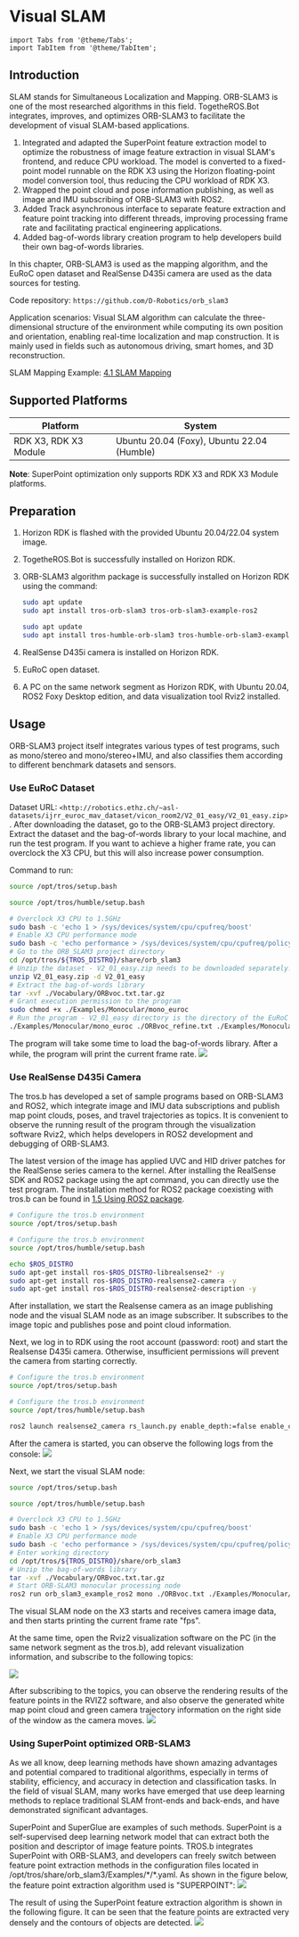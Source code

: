 # Visual SLAM


```mdx-code-block
import Tabs from '@theme/Tabs';
import TabItem from '@theme/TabItem';
```

## Introduction

SLAM stands for Simultaneous Localization and Mapping. ORB-SLAM3 is one of the most researched algorithms in this field. TogetheROS.Bot integrates, improves, and optimizes ORB-SLAM3 to facilitate the development of visual SLAM-based applications.

1. Integrated and adapted the SuperPoint feature extraction model to optimize the robustness of image feature extraction in visual SLAM's frontend, and reduce CPU workload.
   The model is converted to a fixed-point model runnable on the RDK X3 using the Horizon floating-point model conversion tool, thus reducing the CPU workload of RDK X3.
2. Wrapped the point cloud and pose information publishing, as well as image and IMU subscribing of ORB-SLAM3 with ROS2.
3. Added Track asynchronous interface to separate feature extraction and feature point tracking into different threads, improving processing frame rate and facilitating practical engineering applications.
4. Added bag-of-words library creation program to help developers build their own bag-of-words libraries.

In this chapter, ORB-SLAM3 is used as the mapping algorithm, and the EuRoC open dataset and RealSense D435i camera are used as the data sources for testing.

Code repository: ` https://github.com/D-Robotics/orb_slam3 `

Application scenarios: Visual SLAM algorithm can calculate the three-dimensional structure of the environment while computing its own position and orientation, enabling real-time localization and map construction. It is mainly used in fields such as autonomous driving, smart homes, and 3D reconstruction.

SLAM Mapping Example: [4.1 SLAM Mapping](../../apps/slam)

## Supported Platforms

| Platform                      | System |
| ----------------------------- | -------------- |
| RDK X3, RDK X3 Module  | Ubuntu 20.04 (Foxy), Ubuntu 22.04 (Humble)  |

**Note**: SuperPoint optimization only supports RDK X3 and RDK X3 Module platforms.

## Preparation

1. Horizon RDK is flashed with the provided  Ubuntu 20.04/22.04 system image.

2. TogetheROS.Bot is successfully installed on Horizon RDK.

3. ORB-SLAM3 algorithm package is successfully installed on Horizon RDK using the command:

   <Tabs groupId="tros-distro">
   <TabItem value="foxy" label="Foxy">

   ```bash
   sudo apt update
   sudo apt install tros-orb-slam3 tros-orb-slam3-example-ros2
   ```

   </TabItem>
   <TabItem value="humble" label="Humble">

   ```bash
   sudo apt update
   sudo apt install tros-humble-orb-slam3 tros-humble-orb-slam3-example-ros2
   ```

   </TabItem>
   </Tabs>

4. RealSense D435i camera is installed on Horizon RDK.

5. EuRoC open dataset.

6. A PC on the same network segment as Horizon RDK, with Ubuntu 20.04, ROS2 Foxy Desktop edition, and data visualization tool Rviz2 installed.

## Usage

ORB-SLAM3 project itself integrates various types of test programs, such as mono/stereo and mono/stereo+IMU, and also classifies them according to different benchmark datasets and sensors.

### Use EuRoC Dataset

Dataset URL: `<http://robotics.ethz.ch/~asl-datasets/ijrr_euroc_mav_dataset/vicon_room2/V2_01_easy/V2_01_easy.zip>`. After downloading the dataset, go to the ORB-SLAM3 project directory. Extract the dataset and the bag-of-words library to your local machine, and run the test program. If you want to achieve a higher frame rate, you can overclock the X3 CPU, but this will also increase power consumption.

Command to run:

<Tabs groupId="tros-distro">
<TabItem value="foxy" label="Foxy">

```bash
source /opt/tros/setup.bash
```

</TabItem>

<TabItem value="humble" label="Humble">

```bash
source /opt/tros/humble/setup.bash
```

</TabItem>

</Tabs>

```bash
# Overclock X3 CPU to 1.5GHz
sudo bash -c 'echo 1 > /sys/devices/system/cpu/cpufreq/boost'
# Enable X3 CPU performance mode
sudo bash -c 'echo performance > /sys/devices/system/cpu/cpufreq/policy0/scaling_governor'
# Go to the ORB_SLAM3 project directory
cd /opt/tros/${TROS_DISTRO}/share/orb_slam3
# Unzip the dataset - V2_01_easy.zip needs to be downloaded separately!
unzip V2_01_easy.zip -d V2_01_easy
# Extract the bag-of-words library
tar -xvf ./Vocabulary/ORBvoc.txt.tar.gz
# Grant execution permission to the program
sudo chmod +x ./Examples/Monocular/mono_euroc
# Run the program - V2_01_easy directory is the directory of the EuRoC open dataset downloaded from the internet, developers need to download it themselves!
./Examples/Monocular/mono_euroc ./ORBvoc_refine.txt ./Examples/Monocular/EuRoC.yaml ./V2_01_easy/ ./Examples/Monocular/EuRoC_TimeStamps/V201.txt
```

The program will take some time to load the bag-of-words library. After a while, the program will print the current frame rate.
![](/../static/img/05_Robot_development/03_boxs/function/image/box_adv/euroc_result.png)

### Use RealSense D435i Camera

The tros.b has developed a set of sample programs based on ORB-SLAM3 and ROS2, which integrate image and IMU data subscriptions and publish map point clouds, poses, and travel trajectories as topics. It is convenient to observe the running result of the program through the visualization software Rviz2, which helps developers in ROS2 development and debugging of ORB-SLAM3.

The latest version of the image has applied UVC and HID driver patches for the RealSense series camera to the kernel. After installing the RealSense SDK and ROS2 package using the apt command, you can directly use the test program. The installation method for ROS2 package coexisting with tros.b can be found in [1.5 Using ROS2 package](../../quick_start/ros_pkg.md).

 <Tabs groupId="tros-distro">
 <TabItem value="foxy" label="Foxy">

 ```bash
 # Configure the tros.b environment
 source /opt/tros/setup.bash
 ```

 </TabItem>
 <TabItem value="humble" label="Humble">

 ```bash
 # Configure the tros.b environment
 source /opt/tros/humble/setup.bash
 ```

 </TabItem>
 </Tabs>

```bash
echo $ROS_DISTRO 
sudo apt-get install ros-$ROS_DISTRO-librealsense2* -y 
sudo apt-get install ros-$ROS_DISTRO-realsense2-camera -y
sudo apt-get install ros-$ROS_DISTRO-realsense2-description -y
```

After installation, we start the Realsense camera as an image publishing node and the visual SLAM node as an image subscriber. It subscribes to the image topic and publishes pose and point cloud information.

Next, we log in to RDK using the root account (password: root) and start the Realsense D435i camera. Otherwise, insufficient permissions will prevent the camera from starting correctly.

<Tabs groupId="tros-distro">
<TabItem value="foxy" label="Foxy">

```bash
# Configure the tros.b environment
source /opt/tros/setup.bash
```

</TabItem>

<TabItem value="humble" label="Humble">

```bash
# Configure the tros.b environment
source /opt/tros/humble/setup.bash
```

</TabItem>

</Tabs>

```bash
ros2 launch realsense2_camera rs_launch.py enable_depth:=false enable_color:=false enable_infra1:=true depth_module.profile:=640x480x15 
```


After the camera is started, you can observe the following logs from the console:
![](/../static/img/05_Robot_development/03_boxs/function/image/box_adv/realsense.png)

Next, we start the visual SLAM node:

<Tabs groupId="tros-distro">
<TabItem value="foxy" label="Foxy">

```bash
source /opt/tros/setup.bash
```

</TabItem>

<TabItem value="humble" label="Humble">

```bash
source /opt/tros/humble/setup.bash
```

</TabItem>

</Tabs>

```bash
# Overclock X3 CPU to 1.5GHz
sudo bash -c 'echo 1 > /sys/devices/system/cpu/cpufreq/boost'
# Enable X3 CPU performance mode
sudo bash -c 'echo performance > /sys/devices/system/cpu/cpufreq/policy0/scaling_governor'
# Enter working directory
cd /opt/tros/${TROS_DISTRO}/share/orb_slam3
# Unzip the bag-of-words library
tar -xvf ./Vocabulary/ORBvoc.txt.tar.gz
# Start ORB-SLAM3 monocular processing node
ros2 run orb_slam3_example_ros2 mono ./ORBvoc.txt ./Examples/Monocular/RealSense_D435i.yaml 
```

The visual SLAM node on the X3 starts and receives camera image data, and then starts printing the current frame rate "fps".

At the same time, open the Rviz2 visualization software on the PC (in the same network segment as the tros.b), add relevant visualization information, and subscribe to the following topics:

![](/../static/img/05_Robot_development/03_boxs/function/image/box_adv/rviz2_1.png)

After subscribing to the topics, you can observe the rendering results of the feature points in the RVIZ2 software, and also observe the generated white map point cloud and green camera trajectory information on the right side of the window as the camera moves.
![](/../static/img/05_Robot_development/03_boxs/function/image/box_adv/rviz2_2.png)

### Using SuperPoint optimized ORB-SLAM3

As we all know, deep learning methods have shown amazing advantages and potential compared to traditional algorithms, especially in terms of stability, efficiency, and accuracy in detection and classification tasks. In the field of visual SLAM, many works have emerged that use deep learning methods to replace traditional SLAM front-ends and back-ends, and have demonstrated significant advantages.

SuperPoint and SuperGlue are examples of such methods. SuperPoint is a self-supervised deep learning network model that can extract both the position and descriptor of image feature points. TROS.b integrates SuperPoint with ORB-SLAM3, and developers can freely switch between feature point extraction methods in the configuration files located in /opt/tros/share/orb_slam3/Examples/\*/*.yaml. As shown in the figure below, the feature point extraction algorithm used is "SUPERPOINT":
![](/../static/img/05_Robot_development/03_boxs/function/image/box_adv/superpoint.png)

The result of using the SuperPoint feature extraction algorithm is shown in the following figure. It can be seen that the feature points are extracted very densely and the contours of objects are detected.
![](/../static/img/05_Robot_development/03_boxs/function/image/box_adv/superpoint_result.png)